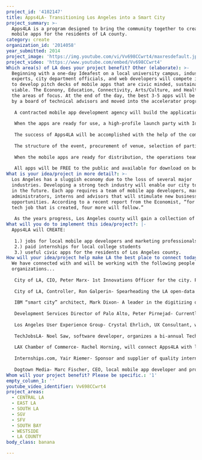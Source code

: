 ```yaml
---
project_id: '4102147'
title: Apps4LA- Transitioning Los Angeles into a Smart City
project_summary: >-
  Apps4LA is a program designed to bring the community together to create custom
  mobile apps for the residents of LA county.
category: create
organization_id: '2014058'
year_submitted: 2014
project_image: 'https://img.youtube.com/vi/Vv698CCwrt4/maxresdefault.jpg'
project_video: 'https://www.youtube.com/embed/Vv698CCwrt4'
Which area(s) of LA does your project benefit? Other (elaborate): >-
  Beginning with a one-day Ideafest on a local university campus, industry
  experts, city department officials, and web developers will compete in teams
  to develop pitch decks of mobile apps that are civic minded, sustainable, and
  viable. The Econony, Education, Connectivity, Arts/Culture, and Health will be
  the areas of focus. At the end of the day, the best 3-5 apps will be selected
  by a board of technical advisors and moved into the accelerator program.
   
   A contracted mobile app development agency will build the applications over the next 3-4 months with the assistance of paid interns from the local university computer science departments. Weekly progress updates with technical advisors will take place to ensure the development teams maintain the production schedule.
   
   When the apps are ready for use, a high-profile launch party with Ideafest participants, guests, dignitaries and press will take place to celebrate the project completion.
   
   The success of Apps4LA will be accomplished with the help of the community. Beginning with the formation of an operations team, we will conduct research to identify industry experts that have a deep understanding of the flaws that exist within the infrastructure of our city. This includes private businesses, non-profit organizations, academic institutions, and city departments.
   
   The structure of the event, procurement of venue, selection of participants, and pre-event marketing will be conducted early in the process. The Ideafest will be coordinated and managed by the Apps4LA team with the help of volunteers. A preselected advisory board will determine the 3-5 mobile apps that have the best viability and will oversee their development. We will contract Dogtown Media, an app development creative agency to construct and manage the projects through beta.
   
   When the mobile apps are ready for distribution, the operations team will host a launch party for the Ideafest participants, city officials, dignitaries, media, and invited guests. 
   
   All apps will be FREE to the public and available for download on both iOS and Android devices. Apps4LA will continue to market the apps to the public, and manage the backend maintenance.
What is your idea/project in more detail?: >-
  Los Angeles has a sluggish economy due to the loss of several major
  industries. Developing a strong tech industry will enable our city to thrive
  in the future. Each app requires a team of mobile app developers, marketers,
  administrators, interns and advisors that will stimulate new business
  opportunities. According to a recent report from the Economist, “for every one
  tech job that is created, four more will follow.”
   
   As the years progress, Los Angeles county will gain a collection of practical mobile apps that address the needs of its residents while becoming a leader in digital connectivity.
What will you do to implement this idea/project?: |-
  Apps4LA will CREATE:
   
   1.) jobs for local mobile app developers and marketing professionals
   2.) paid internships for local college students
   3.) useful civic apps for the residents of Los Angeles county.
How will your idea/project help make LA the best place to connect today? In LA2050?: >-
  We have connected with and will be working with the following people and
  organizations...
   
   City of LA, CIO, Peter Marx- 1st Innovations Officer for the city. Previously worked with Qualcomm and Mattel. Has great insights into digital applications and the inner workings of the city. 
   
   City of LA, Controller, Ron Galperin- Spearheading the LA open-data initiative and connecting Apps4LA with city department officials. 
   
   IBM “smart city” architect, Mark Dixon- A leader in the digitizing of cities, Mark will help structure the program and serve as a Tech Advisor. 
   
   Development Services Director of Palo Alto, Peter Pirnejad- Currently getting his doctorate in civic app development from USC, Price School of Public Policy. He is organizing a government/academic summit to coincide with Apps4LA.
   
   Los Angeles User Experience Group- Crystal Ehrlich, UX Consultant, will assist with event management, publicity, and volunteers from the LAUX group (over 3000 members).
   
   TechJobsLA- Noel Saw, software developer, organizes a bi-annual Tech Job Fair.
    
   LAX Chamber of Commerce- Rachel Horning, will connect Apps4LA with local business owners for sponsorships and participation.
   
   Internships.com, Yair Riemer- Sponsor and supplier of quality interns.
   
   Dogtown Media- Marc Fischer, CEO, local mobile app developer and professor at Santa Monica college will be contracted to build the selected app projects.
Whom will your project benefit? Please be specific.: '1'
empty_column_1: ''
youtube_video_identifier: Vv698CCwrt4
project_areas:
  - CENTRAL LA
  - EAST LA
  - SOUTH LA
  - SGV
  - SFV
  - SOUTH BAY
  - WESTSIDE
  - LA COUNTY
body_class: banana

---
```

